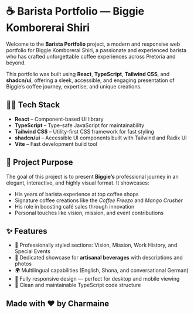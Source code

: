 # ☕ Barista Portfolio — Biggie Komborerai Shiri

Welcome to the **Barista Portfolio** project, a modern and responsive web portfolio for Biggie Komborerai Shiri, a passionate and experienced barista who has crafted unforgettable coffee experiences across Pretoria and beyond.

This portfolio was built using **React**, **TypeScript**, **Tailwind CSS**, and **shadcn/ui**, offering a sleek, accessible, and engaging presentation of Biggie’s coffee journey, expertise, and unique creations.

## 🧑‍💻 Tech Stack

- **React** – Component-based UI library
- **TypeScript** – Type-safe JavaScript for maintainability
- **Tailwind CSS** – Utility-first CSS framework for fast styling
- **shadcn/ui** – Accessible UI components built with Tailwind and Radix UI
- **Vite** – Fast development build tool

## 📸 Project Purpose

The goal of this project is to present **Biggie’s** professional journey in an elegant, interactive, and highly visual format. It showcases:

- His years of barista experience at top coffee shops
- Signature coffee creations like the *Coffee Freezo* and *Mango Crusher*
- His role in boosting café sales through innovation
- Personal touches like vision, mission, and event contributions

## ✨ Features

- 💼 Professionally styled sections: Vision, Mission, Work History, and Special Events
- 🍹 Dedicated showcase for **artisanal beverages** with descriptions and photos
- 🌍 Multilingual capabilities (English, Shona, and conversational German)
- 📱 Fully responsive design — perfect for desktop and mobile viewing
- 🧠 Clean and maintainable TypeScript code structure

## Made with ❤️ by Charmaine




